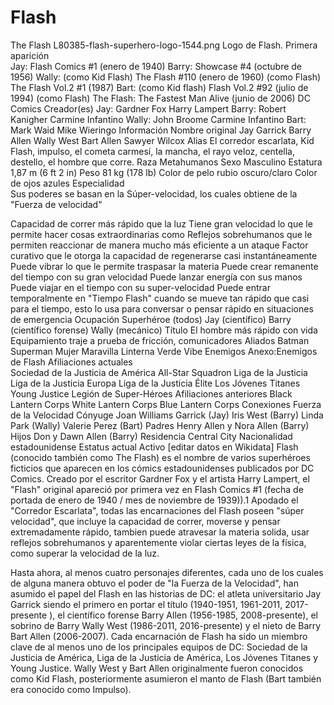 # Flash 


The Flash
L80385-flash-superhero-logo-1544.png
Logo de Flash.
Primera aparición	
Jay: 
Flash Comics #1 (enero de 1940) 
Barry: 
Showcase #4 (octubre de 1956) 
Wally: (como Kid Flash) 
The Flash #110 (enero de 1960) 
(como Flash) 
The Flash Vol.2 #1 (1987) 
Bart: (como Kid flash) Flash Vol.2 #92 (julio de 1994) 
(como Flash) The Flash: The Fastest Man Alive (junio de 2006)
DC Comics
Creador(es)	Jay: 
Gardner Fox
Harry Lampert
Barry: 
Robert Kanigher
Carmine Infantino
Wally: 
John Broome
Carmine Infantino
Bart: 
Mark Waid
Mike Wieringo
Información
Nombre original	
Jay Garrick
Barry Allen
Wally West
Bart Allen
Sawyer Wilcox
Alias	El corredor escarlata, Kid Flash, impulso, el cometa carmesí, la mancha, el rayo veloz, centella, destello, el hombre que corre.
Raza	Metahumanos
Sexo	Masculino
Estatura	1,87 m (6 ft 2 in)
Peso	81 kg (178 lb)
Color de pelo	rubio oscuro/claro
Color de ojos	azules
Especialidad	
Sus poderes se basan en la Súper-velocidad, los cuales obtiene de la "Fuerza de velocidad"

Capacidad de correr más rápido que la luz
Tiene gran velocidad lo que le permite hacer cosas extraordinarias como
Reflejos sobrehumanos que le permiten reaccionar de manera mucho más eficiente a un ataque
Factor curativo que le otorga la capacidad de regenerarse casi instantáneamente
Puede vibrar lo que le permite traspasar la materia
Puede crear remanente del tiempo con su gran velocidad
Puede lanzar energía con sus manos
Puede viajar en el tiempo con su super-velocidad
Puede entrar temporalmente en "Tiempo Flash" cuando se mueve tan rápido que casi para el tiempo, esto lo usa para conversar o pensar rápido en situaciones de emergencia
Ocupación	Superhéroe (todos) 
Jay (científico) 
Barry (científico forense) Wally (mecánico) 
Título	El hombre más rápido con vida
Equipamiento	traje a prueba de fricción, comunicadores
Aliados	
Batman
Superman
Mujer Maravilla
Linterna Verde
Vibe
Enemigos	Anexo:Enemigos de Flash
Afiliaciones actuales	
Sociedad de la Justicia de América
All-Star Squadron
Liga de la Justicia
Liga de la Justicia Europa
Liga de la Justicia Élite
Los Jóvenes Titanes
Young Justice
Legión de Super-Héroes
Afiliaciones anteriores	
Black Lantern Corps
White Lantern Corps
Blue Lantern Corps
Conexiones	Fuerza de la Velocidad
Cónyuge	Joan Williams Garrick (Jay) 
Iris West (Barry) 
Linda Park (Wally) 
Valerie Perez (Bart) 
Padres	Henry Allen y Nora Allen (Barry)
Hijos	Don y Dawn Allen (Barry)
Residencia	Central City
Nacionalidad	estadounidense
Estatus actual	Activo
[editar datos en Wikidata]
Flash (conocido también como The Flash) es el nombre de varios superhéroes ficticios que aparecen en los cómics estadounidenses publicados por DC Comics. Creado por el escritor Gardner Fox y el artista Harry Lampert, el "Flash" original apareció por primera vez en Flash Comics #1 (fecha de portada de enero de 1940 / mes de noviembre de 1939)).1​ Apodado el "Corredor Escarlata", todas las encarnaciones del Flash poseen "súper velocidad", que incluye la capacidad de correr, moverse y pensar extremadamente rápido, tambien puede atravesar la materia solida, usar reflejos sobrehumanos y aparentemente violar ciertas leyes de la física, como superar la velocidad de la luz.

Hasta ahora, al menos cuatro personajes diferentes, cada uno de los cuales de alguna manera obtuvo el poder de "la Fuerza de la Velocidad", han asumido el papel del Flash en las historias de DC: el atleta universitario Jay Garrick siendo el primero en portar el título (1940-1951, 1961-2011, 2017-presente ), el científico forense Barry Allen (1956-1985, 2008-presente), el sobrino de Barry Wally West (1986-2011, 2016-presente) y el nieto de Barry Bart Allen (2006-2007). Cada encarnación de Flash ha sido un miembro clave de al menos uno de los principales equipos de DC: Sociedad de la Justicia de América, Liga de la Justicia de América, Los Jóvenes Titanes y Young Justice. Wally West y Bart Allen originalmente fueron conocidos como Kid Flash, posteriormente asumieron el manto de Flash (Bart también era conocido como Impulso).
